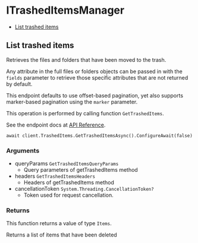 # ITrashedItemsManager


- [List trashed items](#list-trashed-items)

## List trashed items

Retrieves the files and folders that have been moved
to the trash.

Any attribute in the full files or folders objects can be passed
in with the `fields` parameter to retrieve those specific
attributes that are not returned by default.

This endpoint defaults to use offset-based pagination, yet also supports
marker-based pagination using the `marker` parameter.

This operation is performed by calling function `GetTrashedItems`.

See the endpoint docs at
[API Reference](https://developer.box.com/reference/get-folders-trash-items/).

<!-- sample get_folders_trash_items -->
```
await client.TrashedItems.GetTrashedItemsAsync().ConfigureAwait(false)
```

### Arguments

- queryParams `GetTrashedItemsQueryParams`
  - Query parameters of getTrashedItems method
- headers `GetTrashedItemsHeaders`
  - Headers of getTrashedItems method
- cancellationToken `System.Threading.CancellationToken?`
  - Token used for request cancellation.


### Returns

This function returns a value of type `Items`.

Returns a list of items that have been deleted


